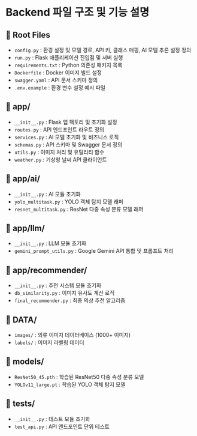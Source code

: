 # Backend 파일 구조 및 기능 설명

## 📁 Root Files
- `config.py` : 환경 설정 및 모델 경로, API 키, 클래스 매핑, AI 모델 추론 설정 정의
- `run.py` : Flask 애플리케이션 진입점 및 서버 실행
- `requirements.txt` : Python 의존성 패키지 목록
- `Dockerfile` : Docker 이미지 빌드 설정
- `swagger.yaml` : API 문서 스키마 정의
- `.env.example` : 환경 변수 설정 예시 파일

## 📁 app/
- `__init__.py` : Flask 앱 팩토리 및 초기화 설정
- `routes.py` : API 엔드포인트 라우트 정의
- `services.py` : AI 모델 초기화 및 비즈니스 로직
- `schemas.py` : API 스키마 및 Swagger 문서 정의
- `utils.py` : 이미지 처리 및 유틸리티 함수
- `weather.py` : 기상청 날씨 API 클라이언트

## 📁 app/ai/
- `__init__.py` : AI 모듈 초기화
- `yolo_multitask.py` : YOLO 객체 탐지 모델 래퍼
- `resnet_multitask.py` : ResNet 다중 속성 분류 모델 래퍼

## 📁 app/llm/
- `__init__.py` : LLM 모듈 초기화
- `gemini_prompt_utils.py` : Google Gemini API 통합 및 프롬프트 처리

## 📁 app/recommender/
- `__init__.py` : 추천 시스템 모듈 초기화
- `db_similarity.py` : 이미지 유사도 계산 로직
- `final_recommender.py` : 최종 의상 추천 알고리즘

## 📁 DATA/
- `images/` : 의류 이미지 데이터베이스 (1000+ 이미지)
- `labels/` : 이미지 라벨링 데이터

## 📁 models/
- `ResNet50_45.pth` : 학습된 ResNet50 다중 속성 분류 모델
- `YOLOv11_large.pt` : 학습된 YOLO 객체 탐지 모델

## 📁 tests/
- `__init__.py` : 테스트 모듈 초기화
- `test_api.py` : API 엔드포인트 단위 테스트



